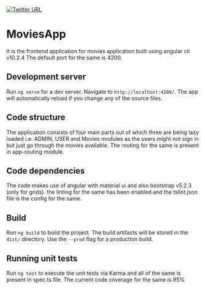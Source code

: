 [![Twitter URL](https://img.shields.io/twitter/url/https/twitter.com/bukotsunikki.svg?style=social&label=Follow%20%40triquetrx)](https://twitter.com/triqutrx)

# MoviesApp

It is the frontend application for movies application built using angular cli v10.2.4
The default port for the same is 4200.

## Development server

Run `ng serve` for a dev server. Navigate to `http://localhost:4200/`. The app will automatically reload if you change any of the source files.

## Code structure

The application consists of four main parts out of which three are being lazy loaded i.e. ADMIN, USER and Movies modules as the users might not sign in but just go through the movies available. The routing for the same is present in app-routing module.

## Code dependencies

The code makes use of angular with material ui and also bootstrap v5.2.3 (only for grids). the linting for the same has been enabled and the tslint.json file is the config for the same.

## Build

Run `ng build` to build the project. The build artifacts will be stored in the `dist/` directory. Use the `--prod` flag for a production build.

## Running unit tests

Run `ng test` to execute the unit tests via Karma and all of the same is present in spec.ts file. The current code coverage for the same is 95%
